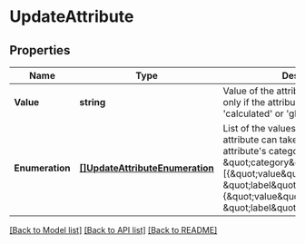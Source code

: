 # UpdateAttribute

## Properties
Name | Type | Description | Notes
------------ | ------------- | ------------- | -------------
**Value** | **string** | Value of the attribute to update. Use only if the attribute&#x27;s category is &#x27;calculated&#x27; or &#x27;global&#x27; | [optional] [default to null]
**Enumeration** | [**[]UpdateAttributeEnumeration**](updateAttribute_enumeration.md) | List of the values and labels that the attribute can take. Use only if the attribute&#x27;s category is \&quot;category\&quot;. For example, [{\&quot;value\&quot;:1, \&quot;label\&quot;:\&quot;male\&quot;}, {\&quot;value\&quot;:2, \&quot;label\&quot;:\&quot;female\&quot;}] | [optional] [default to null]

[[Back to Model list]](../README.md#documentation-for-models) [[Back to API list]](../README.md#documentation-for-api-endpoints) [[Back to README]](../README.md)

